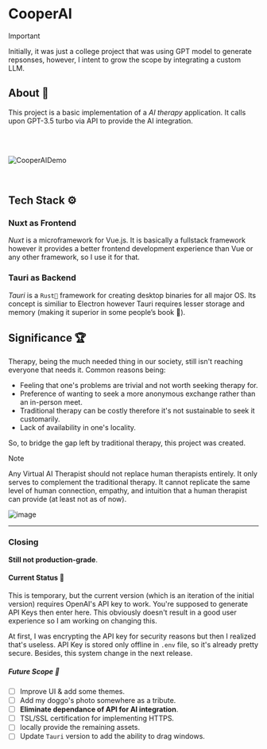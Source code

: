 # CooperAI

> [!IMPORTANT]
> Initially, it was just a college project that was using GPT model to generate repsonses, however, I intent to grow the scope by integrating a custom LLM.

## About 📖

This project is a basic implementation of a _AI therapy_ application. It calls upon GPT-3.5 turbo via API to provide the AI integration.

<br>
<br>

![CooperAIDemo](https://github.com/kinxyo/CooperAI/assets/90744941/2245bc6c-f23c-4422-89e0-4e0b93f15230)

<br>

## Tech Stack ⚙️

### **Nuxt** as Frontend

_Nuxt_ is a microframework for Vue.js. It is basically a fullstack framework however it provides a better frontend development experience than Vue or any other framework, so I use it for that.

### **Tauri** as Backend

_Tauri_ is a `Rust🦀` framework for creating desktop binaries for all major OS. Its concept is similiar to Electron however Tauri requires lesser storage and memory (making it superior in some people’s book 👀).

## Significance 🏆

Therapy, being the much needed thing in our society, still isn't reaching everyone that needs it. Common reasons being:

- Feeling that one's problems are trivial and not worth seeking therapy for.
- Preference of wanting to seek a more anonymous exchange rather than an in-person meet.
- Traditional therapy can be costly therefore it's not sustainable to seek it customarily.
- Lack of availability in one's locality.

So, to bridge the gap left by traditional therapy, this project was created.

> [!NOTE]
> Any Virtual AI Therapist should not replace human therapists entirely. It only serves to complement the traditional therapy. It cannot replicate the same level of human connection, empathy, and intuition that a human therapist can provide (at least not as of now).

![image](https://github.com/kinxyo/CooperAI/assets/90744941/29f52ed9-8e73-4c7a-a8f5-4aca5807825f)

---

### Closing

**Still not production-grade**.

#### Current Status 📝

This is temporary, but the current version (which is an iteration of the initial version) requires OpenAI's API key to work. You're supposed to generate API Keys then enter here. This obviously doesn't result in a good user experience so I am working on changing this.

At first, I was encrypting the API key for security reasons but then I realized that's useless.
API Key is stored only offline in `.env` file, so it's already pretty secure.
Besides, this system change in the next release.

##### Future Scope 🌠

- [ ] Improve UI & add some themes.
- [ ] Add my doggo's photo somewhere as a tribute.
- [ ] **Eliminate dependance of API for AI integration**.
- [ ] TSL/SSL certification for implementing HTTPS.
- [ ] locally provide the remaining assets.
- [ ] Update `Tauri` version to add the ability to drag windows.
